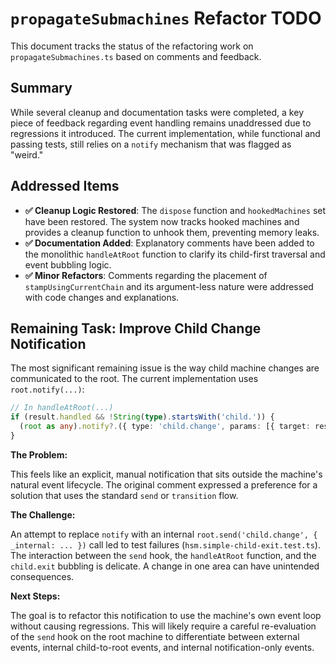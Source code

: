 # `propagateSubmachines` Refactor TODO

This document tracks the status of the refactoring work on `propagateSubmachines.ts` based on comments and feedback.

## Summary

While several cleanup and documentation tasks were completed, a key piece of feedback regarding event handling remains unaddressed due to regressions it introduced. The current implementation, while functional and passing tests, still relies on a `notify` mechanism that was flagged as "weird."

## Addressed Items

- **✅ Cleanup Logic Restored**: The `dispose` function and `hookedMachines` set have been restored. The system now tracks hooked machines and provides a cleanup function to unhook them, preventing memory leaks.
- **✅ Documentation Added**: Explanatory comments have been added to the monolithic `handleAtRoot` function to clarify its child-first traversal and event bubbling logic.
- **✅ Minor Refactors**: Comments regarding the placement of `stampUsingCurrentChain` and its argument-less nature were addressed with code changes and explanations.

## Remaining Task: Improve Child Change Notification

The most significant remaining issue is the way child machine changes are communicated to the root. The current implementation uses `root.notify(...)`:

```typescript
// In handleAtRoot(...)
if (result.handled && !String(type).startsWith('child.')) {
  (root as any).notify?.({ type: 'child.change', params: [{ target: result.handledBy, type, params }] });
}
```

**The Problem:**

This feels like an explicit, manual notification that sits outside the machine's natural event lifecycle. The original comment expressed a preference for a solution that uses the standard `send` or `transition` flow.

**The Challenge:**

An attempt to replace `notify` with an internal `root.send('child.change', { _internal: ... })` call led to test failures (`hsm.simple-child-exit.test.ts`). The interaction between the `send` hook, the `handleAtRoot` function, and the `child.exit` bubbling is delicate. A change in one area can have unintended consequences.

**Next Steps:**

The goal is to refactor this notification to use the machine's own event loop without causing regressions. This will likely require a careful re-evaluation of the `send` hook on the root machine to differentiate between external events, internal child-to-root events, and internal notification-only events.
